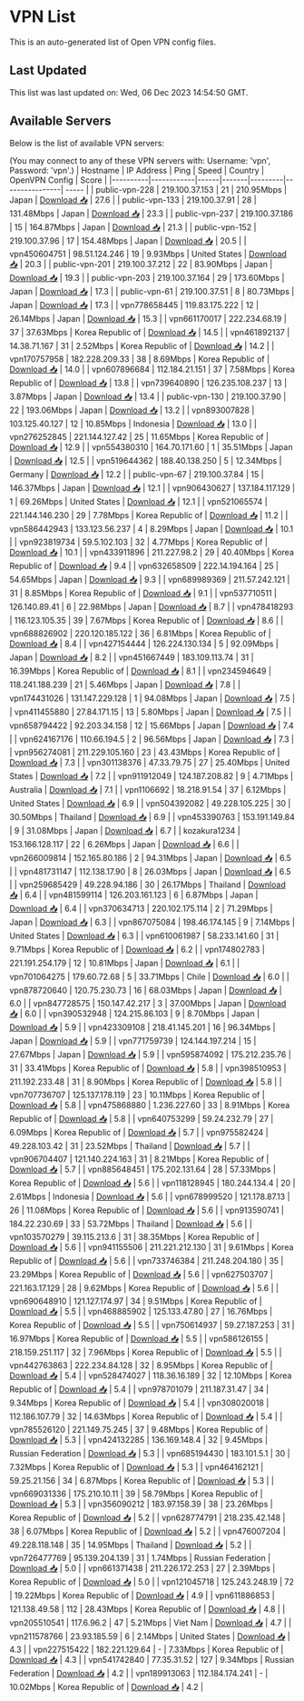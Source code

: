 # VPN List

This is an auto-generated list of Open VPN config files.

## Last Updated

This list was last updated on: Wed, 06 Dec 2023 14:54:50 GMT.

## Available Servers

Below is the list of available VPN servers:

(You may connect to any of these VPN servers with: Username: 'vpn', Password: 'vpn'.)
| Hostname | IP Address | Ping | Speed | Country | OpenVPN Config | Score |
|----------|------------|------|-------|---------|----------------| ----- |
| public-vpn-228 | 219.100.37.153 | 21 | 210.95Mbps | Japan | [Download 📥](./configs/server_0_JP.ovpn) | 27.6 |
| public-vpn-133 | 219.100.37.91 | 28 | 131.48Mbps | Japan | [Download 📥](./configs/server_1_JP.ovpn) | 23.3 |
| public-vpn-237 | 219.100.37.186 | 15 | 164.87Mbps | Japan | [Download 📥](./configs/server_2_JP.ovpn) | 21.3 |
| public-vpn-152 | 219.100.37.96 | 17 | 154.48Mbps | Japan | [Download 📥](./configs/server_3_JP.ovpn) | 20.5 |
| vpn450604751 | 98.51.124.246 | 19 | 9.93Mbps | United States | [Download 📥](./configs/server_4_US.ovpn) | 20.3 |
| public-vpn-201 | 219.100.37.212 | 22 | 83.90Mbps | Japan | [Download 📥](./configs/server_5_JP.ovpn) | 19.3 |
| public-vpn-203 | 219.100.37.164 | 29 | 173.60Mbps | Japan | [Download 📥](./configs/server_6_JP.ovpn) | 17.3 |
| public-vpn-61 | 219.100.37.51 | 8 | 80.73Mbps | Japan | [Download 📥](./configs/server_7_JP.ovpn) | 17.3 |
| vpn778658445 | 119.83.175.222 | 12 | 26.14Mbps | Japan | [Download 📥](./configs/server_8_JP.ovpn) | 15.3 |
| vpn661170017 | 222.234.68.19 | 37 | 37.63Mbps | Korea Republic of | [Download 📥](./configs/server_9_KR.ovpn) | 14.5 |
| vpn461892137 | 14.38.71.167 | 31 | 2.52Mbps | Korea Republic of | [Download 📥](./configs/server_10_KR.ovpn) | 14.2 |
| vpn170757958 | 182.228.209.33 | 38 | 8.69Mbps | Korea Republic of | [Download 📥](./configs/server_11_KR.ovpn) | 14.0 |
| vpn607896684 | 112.184.21.151 | 37 | 7.58Mbps | Korea Republic of | [Download 📥](./configs/server_12_KR.ovpn) | 13.8 |
| vpn739640890 | 126.235.108.237 | 13 | 3.87Mbps | Japan | [Download 📥](./configs/server_13_JP.ovpn) | 13.4 |
| public-vpn-130 | 219.100.37.90 | 22 | 193.06Mbps | Japan | [Download 📥](./configs/server_14_JP.ovpn) | 13.2 |
| vpn893007828 | 103.125.40.127 | 12 | 10.85Mbps | Indonesia | [Download 📥](./configs/server_15_ID.ovpn) | 13.0 |
| vpn276252845 | 221.144.127.42 | 25 | 11.65Mbps | Korea Republic of | [Download 📥](./configs/server_16_KR.ovpn) | 12.9 |
| vpn554380310 | 164.70.171.60 | 1 | 35.51Mbps | Japan | [Download 📥](./configs/server_17_JP.ovpn) | 12.5 |
| vpn519644362 | 188.40.138.250 | 5 | 12.34Mbps | Germany | [Download 📥](./configs/server_18_DE.ovpn) | 12.2 |
| public-vpn-67 | 219.100.37.84 | 15 | 146.37Mbps | Japan | [Download 📥](./configs/server_19_JP.ovpn) | 12.1 |
| vpn906430627 | 137.184.117.129 | 1 | 69.26Mbps | United States | [Download 📥](./configs/server_20_US.ovpn) | 12.1 |
| vpn521065574 | 221.144.146.230 | 29 | 7.78Mbps | Korea Republic of | [Download 📥](./configs/server_21_KR.ovpn) | 11.2 |
| vpn586442943 | 133.123.56.237 | 4 | 8.29Mbps | Japan | [Download 📥](./configs/server_22_JP.ovpn) | 10.1 |
| vpn923819734 | 59.5.102.103 | 32 | 4.77Mbps | Korea Republic of | [Download 📥](./configs/server_23_KR.ovpn) | 10.1 |
| vpn433911896 | 211.227.98.2 | 29 | 40.40Mbps | Korea Republic of | [Download 📥](./configs/server_24_KR.ovpn) | 9.4 |
| vpn632658509 | 222.14.194.164 | 25 | 54.65Mbps | Japan | [Download 📥](./configs/server_25_JP.ovpn) | 9.3 |
| vpn689989369 | 211.57.242.121 | 31 | 8.85Mbps | Korea Republic of | [Download 📥](./configs/server_26_KR.ovpn) | 9.1 |
| vpn537710511 | 126.140.89.41 | 6 | 22.98Mbps | Japan | [Download 📥](./configs/server_27_JP.ovpn) | 8.7 |
| vpn478418293 | 116.123.105.35 | 39 | 7.67Mbps | Korea Republic of | [Download 📥](./configs/server_28_KR.ovpn) | 8.6 |
| vpn688826902 | 220.120.185.122 | 36 | 6.81Mbps | Korea Republic of | [Download 📥](./configs/server_29_KR.ovpn) | 8.4 |
| vpn427154444 | 126.224.130.134 | 5 | 92.09Mbps | Japan | [Download 📥](./configs/server_30_JP.ovpn) | 8.2 |
| vpn451667449 | 183.109.113.74 | 31 | 16.39Mbps | Korea Republic of | [Download 📥](./configs/server_31_KR.ovpn) | 8.1 |
| vpn234594649 | 118.241.188.239 | 21 | 5.46Mbps | Japan | [Download 📥](./configs/server_32_JP.ovpn) | 7.8 |
| vpn174431026 | 131.147.229.128 | 1 | 94.08Mbps | Japan | [Download 📥](./configs/server_33_JP.ovpn) | 7.5 |
| vpn411455880 | 27.84.171.15 | 13 | 5.80Mbps | Japan | [Download 📥](./configs/server_34_JP.ovpn) | 7.5 |
| vpn658794422 | 92.203.34.158 | 12 | 15.66Mbps | Japan | [Download 📥](./configs/server_35_JP.ovpn) | 7.4 |
| vpn624167176 | 110.66.194.5 | 2 | 96.56Mbps | Japan | [Download 📥](./configs/server_36_JP.ovpn) | 7.3 |
| vpn956274081 | 211.229.105.160 | 23 | 43.43Mbps | Korea Republic of | [Download 📥](./configs/server_37_KR.ovpn) | 7.3 |
| vpn301138376 | 47.33.79.75 | 27 | 25.40Mbps | United States | [Download 📥](./configs/server_38_US.ovpn) | 7.2 |
| vpn911912049 | 124.187.208.82 | 9 | 4.71Mbps | Australia | [Download 📥](./configs/server_39_AU.ovpn) | 7.1 |
| vpn1106692 | 18.218.91.54 | 37 | 6.12Mbps | United States | [Download 📥](./configs/server_40_US.ovpn) | 6.9 |
| vpn504392082 | 49.228.105.225 | 30 | 30.50Mbps | Thailand | [Download 📥](./configs/server_41_TH.ovpn) | 6.9 |
| vpn453390763 | 153.191.149.84 | 9 | 31.08Mbps | Japan | [Download 📥](./configs/server_42_JP.ovpn) | 6.7 |
| kozakura1234 | 153.166.128.117 | 22 | 6.26Mbps | Japan | [Download 📥](./configs/server_43_JP.ovpn) | 6.6 |
| vpn266009814 | 152.165.80.186 | 2 | 94.31Mbps | Japan | [Download 📥](./configs/server_44_JP.ovpn) | 6.5 |
| vpn481731147 | 112.138.17.90 | 8 | 26.03Mbps | Japan | [Download 📥](./configs/server_45_JP.ovpn) | 6.5 |
| vpn259685429 | 49.228.94.186 | 30 | 26.17Mbps | Thailand | [Download 📥](./configs/server_46_TH.ovpn) | 6.4 |
| vpn481599114 | 126.203.161.123 | 6 | 6.87Mbps | Japan | [Download 📥](./configs/server_47_JP.ovpn) | 6.4 |
| vpn370634713 | 220.102.175.114 | 2 | 71.29Mbps | Japan | [Download 📥](./configs/server_48_JP.ovpn) | 6.3 |
| vpn867075084 | 198.46.174.145 | 9 | 7.14Mbps | United States | [Download 📥](./configs/server_49_US.ovpn) | 6.3 |
| vpn610061987 | 58.233.141.60 | 31 | 9.71Mbps | Korea Republic of | [Download 📥](./configs/server_50_KR.ovpn) | 6.2 |
| vpn174802783 | 221.191.254.179 | 12 | 10.81Mbps | Japan | [Download 📥](./configs/server_51_JP.ovpn) | 6.1 |
| vpn701064275 | 179.60.72.68 | 5 | 33.71Mbps | Chile | [Download 📥](./configs/server_52_CL.ovpn) | 6.0 |
| vpn878720640 | 120.75.230.73 | 16 | 68.03Mbps | Japan | [Download 📥](./configs/server_53_JP.ovpn) | 6.0 |
| vpn847728575 | 150.147.42.217 | 3 | 37.00Mbps | Japan | [Download 📥](./configs/server_54_JP.ovpn) | 6.0 |
| vpn390532948 | 124.215.86.103 | 9 | 8.70Mbps | Japan | [Download 📥](./configs/server_55_JP.ovpn) | 5.9 |
| vpn423309108 | 218.41.145.201 | 16 | 96.34Mbps | Japan | [Download 📥](./configs/server_56_JP.ovpn) | 5.9 |
| vpn771759739 | 124.144.197.214 | 15 | 27.67Mbps | Japan | [Download 📥](./configs/server_57_JP.ovpn) | 5.9 |
| vpn595874092 | 175.212.235.76 | 31 | 33.41Mbps | Korea Republic of | [Download 📥](./configs/server_58_KR.ovpn) | 5.8 |
| vpn398510953 | 211.192.233.48 | 31 | 8.90Mbps | Korea Republic of | [Download 📥](./configs/server_59_KR.ovpn) | 5.8 |
| vpn707736707 | 125.137.178.119 | 23 | 10.11Mbps | Korea Republic of | [Download 📥](./configs/server_60_KR.ovpn) | 5.8 |
| vpn475868880 | 1.236.227.60 | 33 | 8.91Mbps | Korea Republic of | [Download 📥](./configs/server_61_KR.ovpn) | 5.8 |
| vpn640753299 | 59.24.232.79 | 27 | 6.09Mbps | Korea Republic of | [Download 📥](./configs/server_62_KR.ovpn) | 5.7 |
| vpn975582424 | 49.228.103.42 | 31 | 23.52Mbps | Thailand | [Download 📥](./configs/server_63_TH.ovpn) | 5.7 |
| vpn906704407 | 121.140.224.163 | 31 | 8.21Mbps | Korea Republic of | [Download 📥](./configs/server_64_KR.ovpn) | 5.7 |
| vpn885648451 | 175.202.131.64 | 28 | 57.33Mbps | Korea Republic of | [Download 📥](./configs/server_65_KR.ovpn) | 5.6 |
| vpn118128945 | 180.244.134.4 | 20 | 2.61Mbps | Indonesia | [Download 📥](./configs/server_66_ID.ovpn) | 5.6 |
| vpn678999520 | 121.178.87.13 | 26 | 11.08Mbps | Korea Republic of | [Download 📥](./configs/server_67_KR.ovpn) | 5.6 |
| vpn913590741 | 184.22.230.69 | 33 | 53.72Mbps | Thailand | [Download 📥](./configs/server_68_TH.ovpn) | 5.6 |
| vpn103570279 | 39.115.213.6 | 31 | 38.35Mbps | Korea Republic of | [Download 📥](./configs/server_69_KR.ovpn) | 5.6 |
| vpn941155506 | 211.221.212.130 | 31 | 9.61Mbps | Korea Republic of | [Download 📥](./configs/server_70_KR.ovpn) | 5.6 |
| vpn733746384 | 211.248.204.180 | 35 | 23.29Mbps | Korea Republic of | [Download 📥](./configs/server_71_KR.ovpn) | 5.6 |
| vpn627503707 | 221.163.17.129 | 28 | 9.62Mbps | Korea Republic of | [Download 📥](./configs/server_72_KR.ovpn) | 5.6 |
| vpn690648910 | 121.127.174.97 | 34 | 9.51Mbps | Korea Republic of | [Download 📥](./configs/server_73_KR.ovpn) | 5.5 |
| vpn468885902 | 125.133.47.80 | 27 | 16.76Mbps | Korea Republic of | [Download 📥](./configs/server_74_KR.ovpn) | 5.5 |
| vpn750614937 | 59.27.187.253 | 31 | 16.97Mbps | Korea Republic of | [Download 📥](./configs/server_75_KR.ovpn) | 5.5 |
| vpn586126155 | 218.159.251.117 | 32 | 7.96Mbps | Korea Republic of | [Download 📥](./configs/server_76_KR.ovpn) | 5.5 |
| vpn442763863 | 222.234.84.128 | 32 | 8.95Mbps | Korea Republic of | [Download 📥](./configs/server_77_KR.ovpn) | 5.4 |
| vpn528474027 | 118.36.16.189 | 32 | 12.10Mbps | Korea Republic of | [Download 📥](./configs/server_78_KR.ovpn) | 5.4 |
| vpn978701079 | 211.187.31.47 | 34 | 9.34Mbps | Korea Republic of | [Download 📥](./configs/server_79_KR.ovpn) | 5.4 |
| vpn308020018 | 112.186.107.79 | 32 | 14.63Mbps | Korea Republic of | [Download 📥](./configs/server_80_KR.ovpn) | 5.4 |
| vpn785526120 | 221.149.75.245 | 37 | 9.48Mbps | Korea Republic of | [Download 📥](./configs/server_81_KR.ovpn) | 5.3 |
| vpn424132285 | 136.169.148.4 | 32 | 9.45Mbps | Russian Federation | [Download 📥](./configs/server_82_RU.ovpn) | 5.3 |
| vpn685194430 | 183.101.5.1 | 30 | 7.32Mbps | Korea Republic of | [Download 📥](./configs/server_83_KR.ovpn) | 5.3 |
| vpn464162121 | 59.25.21.156 | 34 | 6.87Mbps | Korea Republic of | [Download 📥](./configs/server_84_KR.ovpn) | 5.3 |
| vpn669031336 | 175.210.10.11 | 39 | 58.79Mbps | Korea Republic of | [Download 📥](./configs/server_85_KR.ovpn) | 5.3 |
| vpn356090212 | 183.97.158.39 | 38 | 23.26Mbps | Korea Republic of | [Download 📥](./configs/server_86_KR.ovpn) | 5.2 |
| vpn628774791 | 218.235.42.148 | 38 | 6.07Mbps | Korea Republic of | [Download 📥](./configs/server_87_KR.ovpn) | 5.2 |
| vpn476007204 | 49.228.118.148 | 35 | 14.95Mbps | Thailand | [Download 📥](./configs/server_88_TH.ovpn) | 5.2 |
| vpn726477769 | 95.139.204.139 | 31 | 1.74Mbps | Russian Federation | [Download 📥](./configs/server_89_RU.ovpn) | 5.0 |
| vpn661371438 | 211.226.172.253 | 27 | 2.39Mbps | Korea Republic of | [Download 📥](./configs/server_90_KR.ovpn) | 5.0 |
| vpn121045718 | 125.243.248.19 | 72 | 19.22Mbps | Korea Republic of | [Download 📥](./configs/server_91_KR.ovpn) | 4.9 |
| vpn611886853 | 121.138.49.58 | 112 | 28.43Mbps | Korea Republic of | [Download 📥](./configs/server_92_KR.ovpn) | 4.8 |
| vpn205510541 | 117.6.96.2 | 47 | 5.21Mbps | Viet Nam | [Download 📥](./configs/server_93_VN.ovpn) | 4.7 |
| vpn211578766 | 23.93.185.59 | 6 | 2.14Mbps | United States | [Download 📥](./configs/server_94_US.ovpn) | 4.3 |
| vpn227515422 | 182.221.129.64 | - | 7.33Mbps | Korea Republic of | [Download 📥](./configs/server_95_KR.ovpn) | 4.3 |
| vpn541742840 | 77.35.31.52 | 127 | 9.34Mbps | Russian Federation | [Download 📥](./configs/server_96_RU.ovpn) | 4.2 |
| vpn189913063 | 112.184.174.241 | - | 10.02Mbps | Korea Republic of | [Download 📥](./configs/server_97_KR.ovpn) | 4.2 |
